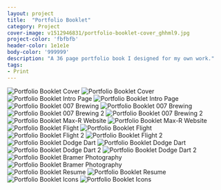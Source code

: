 ```yaml
---
layout: project
title:  "Portfolio Booklet"
category: Project
cover-image: v1512946831/portfolio-booklet-cover_ghhml9.jpg
project-color: 'fbfbfb'
header-color: 1e1e1e
body-color: '999999'
description: "A 36 page portfolio book I designed for my own work."
tags:
- Print
---
```

<div class="grid-2_full fade-me">
  <img class="lazyload" alt="Portfolio Booklet Cover" src="https://res.cloudinary.com/iambramer/image/upload/e_blur:600,dpr_auto,f_auto,q_10,w_100/v1512946641/portfolio-booklet-1_jmxoxt.jpg" data-srcset="https://res.cloudinary.com/iambramer/image/upload/dpr_auto,f_auto,q_auto,w_1600/v1512946641/portfolio-booklet-1_jmxoxt.jpg 1900w,
  https://res.cloudinary.com/iambramer/image/upload/dpr_auto,f_auto,q_auto,w_1200/v1512946641/portfolio-booklet-1_jmxoxt.jpg 1400w,
  https://res.cloudinary.com/iambramer/image/upload/dpr_auto,f_auto,q_auto,w_800/v1512946641/portfolio-booklet-1_jmxoxt.jpg 1000w,
  https://res.cloudinary.com/iambramer/image/upload/dpr_auto,f_auto,q_auto,w_400/v1512946641/portfolio-booklet-1_jmxoxt.jpg 400w">
    <noscript>
    <img alt="Portfolio Booklet Cover"
      src="https://res.cloudinary.com/iambramer/image/upload/dpr_auto,f_auto,q_auto,w_1600/v1512946641/portfolio-booklet-1_jmxoxt.jpg"
      srcset="https://res.cloudinary.com/iambramer/image/upload/dpr_auto,f_auto,q_auto,w_1600/v1512946641/portfolio-booklet-1_jmxoxt.jpg 1900w,
      https://res.cloudinary.com/iambramer/image/upload/dpr_auto,f_auto,q_auto,w_1200/v1512946641/portfolio-booklet-1_jmxoxt.jpg 1400w,
      https://res.cloudinary.com/iambramer/image/upload/dpr_auto,f_auto,q_auto,w_800/v1512946641/portfolio-booklet-1_jmxoxt.jpg 1000w,
      https://res.cloudinary.com/iambramer/image/upload/dpr_auto,f_auto,q_auto,w_400/v1512946641/portfolio-booklet-1_jmxoxt.jpg 400w">
    </noscript>
</div>


<div class="grid-2_half fade-me">
  <img class="lazyload" alt="Portfolio Booklet Intro Page" src="https://res.cloudinary.com/iambramer/image/upload/e_blur:600,dpr_auto,f_auto,q_10,w_100/v1512946641/portfolio-booklet-2_zzy6t2.jpg" data-srcset="https://res.cloudinary.com/iambramer/image/upload/dpr_auto,f_auto,q_auto,w_1600/v1512946641/portfolio-booklet-2_zzy6t2.jpg 1900w,
  https://res.cloudinary.com/iambramer/image/upload/dpr_auto,f_auto,q_auto,w_1200/v1512946641/portfolio-booklet-2_zzy6t2.jpg 1400w,
  https://res.cloudinary.com/iambramer/image/upload/dpr_auto,f_auto,q_auto,w_800/v1512946641/portfolio-booklet-2_zzy6t2.jpg 1000w,
  https://res.cloudinary.com/iambramer/image/upload/dpr_auto,f_auto,q_auto,w_400/v1512946641/portfolio-booklet-2_zzy6t2.jpg 400w">
    <noscript>
    <img alt="Portfolio Booklet Intro Page"
      src="https://res.cloudinary.com/iambramer/image/upload/dpr_auto,f_auto,q_auto,w_1600/v1512946641/portfolio-booklet-2_zzy6t2.jpg"
      srcset="https://res.cloudinary.com/iambramer/image/upload/dpr_auto,f_auto,q_auto,w_1600/v1512946641/portfolio-booklet-2_zzy6t2.jpg 1900w,
      https://res.cloudinary.com/iambramer/image/upload/dpr_auto,f_auto,q_auto,w_1200/v1512946641/portfolio-booklet-2_zzy6t2.jpg 1400w,
      https://res.cloudinary.com/iambramer/image/upload/dpr_auto,f_auto,q_auto,w_800/v1512946641/portfolio-booklet-2_zzy6t2.jpg 1000w,
      https://res.cloudinary.com/iambramer/image/upload/dpr_auto,f_auto,q_auto,w_400/v1512946641/portfolio-booklet-2_zzy6t2.jpg 400w">
    </noscript>
</div>

<div class="grid-2_half fade-me">
  <img class="lazyload" alt="Portfolio Booklet 007 Brewing" src="https://res.cloudinary.com/iambramer/image/upload/e_blur:600,dpr_auto,f_auto,q_10,w_100/v1512946641/portfolio-booklet-3_by4egl.jpg" data-srcset="https://res.cloudinary.com/iambramer/image/upload/dpr_auto,f_auto,q_auto,w_1600/v1512946641/portfolio-booklet-3_by4egl.jpg 1900w,
  https://res.cloudinary.com/iambramer/image/upload/dpr_auto,f_auto,q_auto,w_1200/v1512946641/portfolio-booklet-3_by4egl.jpg 1400w,
  https://res.cloudinary.com/iambramer/image/upload/dpr_auto,f_auto,q_auto,w_800/v1512946641/portfolio-booklet-3_by4egl.jpg 1000w,
  https://res.cloudinary.com/iambramer/image/upload/dpr_auto,f_auto,q_auto,w_400/v1512946641/portfolio-booklet-3_by4egl.jpg 400w">
    <noscript>
    <img alt="Portfolio Booklet 007 Brewing"
      src="https://res.cloudinary.com/iambramer/image/upload/dpr_auto,f_auto,q_auto,w_1600/v1512946641/portfolio-booklet-3_by4egl.jpg"
      srcset="https://res.cloudinary.com/iambramer/image/upload/dpr_auto,f_auto,q_auto,w_1600/v1512946641/portfolio-booklet-3_by4egl.jpg 1900w,
      https://res.cloudinary.com/iambramer/image/upload/dpr_auto,f_auto,q_auto,w_1200/v1512946641/portfolio-booklet-3_by4egl.jpg 1400w,
      https://res.cloudinary.com/iambramer/image/upload/dpr_auto,f_auto,q_auto,w_800/v1512946641/portfolio-booklet-3_by4egl.jpg 1000w,
      https://res.cloudinary.com/iambramer/image/upload/dpr_auto,f_auto,q_auto,w_400/v1512946641/portfolio-booklet-3_by4egl.jpg 400w">
    </noscript>
</div>


<div class="grid-2_full fade-me">
  <img class="lazyload" alt="Portfolio Booklet 007 Brewing 2"
  src="https://res.cloudinary.com/iambramer/image/upload/e_blur:600,dpr_auto,f_auto,q_10,w_100/v1512946641/portfolio-booklet-4_ru6smb.jpg" data-srcset="https://res.cloudinary.com/iambramer/image/upload/dpr_auto,f_auto,q_auto,w_1600/v1512946641/portfolio-booklet-4_ru6smb.jpg 1900w,
  https://res.cloudinary.com/iambramer/image/upload/dpr_auto,f_auto,q_auto,w_1200/v1512946641/portfolio-booklet-4_ru6smb.jpg 1400w,
  https://res.cloudinary.com/iambramer/image/upload/dpr_auto,f_auto,q_auto,w_800/v1512946641/portfolio-booklet-4_ru6smb.jpg 1000w,
  https://res.cloudinary.com/iambramer/image/upload/dpr_auto,f_auto,q_auto,w_400/v1512946641/portfolio-booklet-4_ru6smb.jpg 400w">
    <noscript>
    <img alt="Portfolio Booklet 007 Brewing 2"
      src="https://res.cloudinary.com/iambramer/image/upload/dpr_auto,f_auto,q_auto,w_1600/v1512946641/portfolio-booklet-4_ru6smb.jpg"
      srcset="https://res.cloudinary.com/iambramer/image/upload/dpr_auto,f_auto,q_auto,w_1600/v1512946641/portfolio-booklet-4_ru6smb.jpg 1900w,
      https://res.cloudinary.com/iambramer/image/upload/dpr_auto,f_auto,q_auto,w_1200/v1512946641/portfolio-booklet-4_ru6smb.jpg 1400w,
      https://res.cloudinary.com/iambramer/image/upload/dpr_auto,f_auto,q_auto,w_800/v1512946641/portfolio-booklet-4_ru6smb.jpg 1000w,
      https://res.cloudinary.com/iambramer/image/upload/dpr_auto,f_auto,q_auto,w_400/v1512946641/portfolio-booklet-4_ru6smb.jpg 400w">
    </noscript>
</div>


<div class="grid-2_half fade-me">
  <img class="lazyload" alt="Portfolio Booklet Max-R Website"
  src="https://res.cloudinary.com/iambramer/image/upload/e_blur:600,dpr_auto,f_auto,q_10,w_100/v1512946642/portfolio-booklet-7_pnqorf.jpg" data-srcset="https://res.cloudinary.com/iambramer/image/upload/dpr_auto,f_auto,q_auto,w_1600/v1512946642/portfolio-booklet-7_pnqorf.jpg 1900w,
  https://res.cloudinary.com/iambramer/image/upload/dpr_auto,f_auto,q_auto,w_1200/v1512946642/portfolio-booklet-7_pnqorf.jpg 1400w,
  https://res.cloudinary.com/iambramer/image/upload/dpr_auto,f_auto,q_auto,w_800/v1512946642/portfolio-booklet-7_pnqorf.jpg 1000w,
  https://res.cloudinary.com/iambramer/image/upload/dpr_auto,f_auto,q_auto,w_400/v1512946642/portfolio-booklet-7_pnqorf.jpg 400w">
    <noscript>
    <img alt="Portfolio Booklet Max-R Website"
      src="https://res.cloudinary.com/iambramer/image/upload/dpr_auto,f_auto,q_auto,w_1600/v1512946642/portfolio-booklet-7_pnqorf.jpg"
      srcset="https://res.cloudinary.com/iambramer/image/upload/dpr_auto,f_auto,q_auto,w_1600/v1512946642/portfolio-booklet-7_pnqorf.jpg 1900w,
      https://res.cloudinary.com/iambramer/image/upload/dpr_auto,f_auto,q_auto,w_1200/v1512946642/portfolio-booklet-7_pnqorf.jpg 1400w,
      https://res.cloudinary.com/iambramer/image/upload/dpr_auto,f_auto,q_auto,w_800/v1512946642/portfolio-booklet-7_pnqorf.jpg 1000w,
      https://res.cloudinary.com/iambramer/image/upload/dpr_auto,f_auto,q_auto,w_400/v1512946642/portfolio-booklet-7_pnqorf.jpg 400w">
    </noscript>
</div>

<div class="grid-2_half fade-me">
  <img class="lazyload" alt="Portfolio Booklet Flight"
  src="https://res.cloudinary.com/iambramer/image/upload/e_blur:600,dpr_auto,f_auto,q_10,w_100/v1512946641/portfolio-booklet-9b_hijocp.jpg" data-srcset="https://res.cloudinary.com/iambramer/image/upload/dpr_auto,f_auto,q_auto,w_1600/v1512946641/portfolio-booklet-9b_hijocp.jpg 1900w,
  https://res.cloudinary.com/iambramer/image/upload/dpr_auto,f_auto,q_auto,w_1200/v1512946641/portfolio-booklet-9b_hijocp.jpg 1400w,
  https://res.cloudinary.com/iambramer/image/upload/dpr_auto,f_auto,q_auto,w_800/v1512946641/portfolio-booklet-9b_hijocp.jpg 1000w,
  https://res.cloudinary.com/iambramer/image/upload/dpr_auto,f_auto,q_auto,w_400/v1512946641/portfolio-booklet-9b_hijocp.jpg 400w">
    <noscript>
    <img alt="Portfolio Booklet Flight"
      src="https://res.cloudinary.com/iambramer/image/upload/dpr_auto,f_auto,q_auto,w_1600/v1512946641/portfolio-booklet-9b_hijocp.jpg"
      srcset="https://res.cloudinary.com/iambramer/image/upload/dpr_auto,f_auto,q_auto,w_1600/v1512946641/portfolio-booklet-9b_hijocp.jpg 1900w,
      https://res.cloudinary.com/iambramer/image/upload/dpr_auto,f_auto,q_auto,w_1200/v1512946641/portfolio-booklet-9b_hijocp.jpg 1400w,
      https://res.cloudinary.com/iambramer/image/upload/dpr_auto,f_auto,q_auto,w_800/v1512946641/portfolio-booklet-9b_hijocp.jpg 1000w,
      https://res.cloudinary.com/iambramer/image/upload/dpr_auto,f_auto,q_auto,w_400/v1512946641/portfolio-booklet-9b_hijocp.jpg 400w">
    </noscript>
</div>


<div class="grid-2_full fade-me">
  <img class="lazyload" alt="Portfolio Booklet Flight 2"
  src="https://res.cloudinary.com/iambramer/image/upload/e_blur:600,dpr_auto,f_auto,q_10,w_100/v1512946641/portfolio-booklet-9_vntjdt.jpg" data-srcset="https://res.cloudinary.com/iambramer/image/upload/dpr_auto,f_auto,q_auto,w_1600/v1512946641/portfolio-booklet-9_vntjdt.jpg 1900w,
  https://res.cloudinary.com/iambramer/image/upload/dpr_auto,f_auto,q_auto,w_1200/v1512946641/portfolio-booklet-9_vntjdt.jpg 1400w,
  https://res.cloudinary.com/iambramer/image/upload/dpr_auto,f_auto,q_auto,w_800/v1512946641/portfolio-booklet-9_vntjdt.jpg 1000w,
  https://res.cloudinary.com/iambramer/image/upload/dpr_auto,f_auto,q_auto,w_400/v1512946641/portfolio-booklet-9_vntjdt.jpg 400w">
    <noscript>
    <img alt="Portfolio Booklet Flight 2"
      src="https://res.cloudinary.com/iambramer/image/upload/dpr_auto,f_auto,q_auto,w_1600/v1512946641/portfolio-booklet-9_vntjdt.jpg"
      srcset="https://res.cloudinary.com/iambramer/image/upload/dpr_auto,f_auto,q_auto,w_1600/v1512946641/portfolio-booklet-9_vntjdt.jpg 1900w,
      https://res.cloudinary.com/iambramer/image/upload/dpr_auto,f_auto,q_auto,w_1200/v1512946641/portfolio-booklet-9_vntjdt.jpg 1400w,
      https://res.cloudinary.com/iambramer/image/upload/dpr_auto,f_auto,q_auto,w_800/v1512946641/portfolio-booklet-9_vntjdt.jpg 1000w,
      https://res.cloudinary.com/iambramer/image/upload/dpr_auto,f_auto,q_auto,w_400/v1512946641/portfolio-booklet-9_vntjdt.jpg 400w">
    </noscript>
</div>


<div class="grid-2_half fade-me">
  <img class="lazyload" alt="Portfolio Booklet Dodge Dart"
  src="https://res.cloudinary.com/iambramer/image/upload/e_blur:600,dpr_auto,f_auto,q_10,w_100/v1512946641/portfolio-booklet-5_kfztr1.jpg" data-srcset="https://res.cloudinary.com/iambramer/image/upload/dpr_auto,f_auto,q_auto,w_1600/v1512946641/portfolio-booklet-5_kfztr1.jpg 1900w,
  https://res.cloudinary.com/iambramer/image/upload/dpr_auto,f_auto,q_auto,w_1200/v1512946641/portfolio-booklet-5_kfztr1.jpg 1400w,
  https://res.cloudinary.com/iambramer/image/upload/dpr_auto,f_auto,q_auto,w_800/v1512946641/portfolio-booklet-5_kfztr1.jpg 1000w,
  https://res.cloudinary.com/iambramer/image/upload/dpr_auto,f_auto,q_auto,w_400/v1512946641/portfolio-booklet-5_kfztr1.jpg 400w">
    <noscript>
    <img alt="Portfolio Booklet Dodge Dart"
      src="https://res.cloudinary.com/iambramer/image/upload/dpr_auto,f_auto,q_auto,w_1600/v1512946641/portfolio-booklet-5_kfztr1.jpg"
      srcset="https://res.cloudinary.com/iambramer/image/upload/dpr_auto,f_auto,q_auto,w_1600/v1512946641/portfolio-booklet-5_kfztr1.jpg 1900w,
      https://res.cloudinary.com/iambramer/image/upload/dpr_auto,f_auto,q_auto,w_1200/v1512946641/portfolio-booklet-5_kfztr1.jpg 1400w,
      https://res.cloudinary.com/iambramer/image/upload/dpr_auto,f_auto,q_auto,w_800/v1512946641/portfolio-booklet-5_kfztr1.jpg 1000w,
      https://res.cloudinary.com/iambramer/image/upload/dpr_auto,f_auto,q_auto,w_400/v1512946641/portfolio-booklet-5_kfztr1.jpg 400w">
    </noscript>
</div>

<div class="grid-2_half fade-me">
  <img class="lazyload" alt="Portfolio Booklet Dodge Dart 2"
  src="https://res.cloudinary.com/iambramer/image/upload/e_blur:600,dpr_auto,f_auto,q_10,w_100/v1512946641/portfolio-booklet-6_ofdkhb.jpg" data-srcset="https://res.cloudinary.com/iambramer/image/upload/dpr_auto,f_auto,q_auto,w_1600/v1512946641/portfolio-booklet-6_ofdkhb.jpg 1900w,
  https://res.cloudinary.com/iambramer/image/upload/dpr_auto,f_auto,q_auto,w_1200/v1512946641/portfolio-booklet-6_ofdkhb.jpg 1400w,
  https://res.cloudinary.com/iambramer/image/upload/dpr_auto,f_auto,q_auto,w_800/v1512946641/portfolio-booklet-6_ofdkhb.jpg 1000w,
  https://res.cloudinary.com/iambramer/image/upload/dpr_auto,f_auto,q_auto,w_400/v1512946641/portfolio-booklet-6_ofdkhb.jpg 400w">
    <noscript>
    <img alt="Portfolio Booklet Dodge Dart 2"
      src="https://res.cloudinary.com/iambramer/image/upload/dpr_auto,f_auto,q_auto,w_1600/v1512946641/portfolio-booklet-6_ofdkhb.jpg"
      srcset="https://res.cloudinary.com/iambramer/image/upload/dpr_auto,f_auto,q_auto,w_1600/v1512946641/portfolio-booklet-6_ofdkhb.jpg 1900w,
      https://res.cloudinary.com/iambramer/image/upload/dpr_auto,f_auto,q_auto,w_1200/v1512946641/portfolio-booklet-6_ofdkhb.jpg 1400w,
      https://res.cloudinary.com/iambramer/image/upload/dpr_auto,f_auto,q_auto,w_800/v1512946641/portfolio-booklet-6_ofdkhb.jpg 1000w,
      https://res.cloudinary.com/iambramer/image/upload/dpr_auto,f_auto,q_auto,w_400/v1512946641/portfolio-booklet-6_ofdkhb.jpg 400w">
    </noscript>
</div>


<div class="grid-2_full fade-me">
  <img class="lazyload" alt="Portfolio Booklet Bramer Photography"
  src="https://res.cloudinary.com/iambramer/image/upload/e_blur:600,dpr_auto,f_auto,q_10,w_100/v1512946641/portfolio-booklet-10_zephax.jpg" data-srcset="https://res.cloudinary.com/iambramer/image/upload/dpr_auto,f_auto,q_auto,w_1600/v1512946641/portfolio-booklet-10_zephax.jpg 1900w,
  https://res.cloudinary.com/iambramer/image/upload/dpr_auto,f_auto,q_auto,w_1200/v1512946641/portfolio-booklet-10_zephax.jpg 1400w,
  https://res.cloudinary.com/iambramer/image/upload/dpr_auto,f_auto,q_auto,w_800/v1512946641/portfolio-booklet-10_zephax.jpg 1000w,
  https://res.cloudinary.com/iambramer/image/upload/dpr_auto,f_auto,q_auto,w_400/v1512946641/portfolio-booklet-10_zephax.jpg 400w">
    <noscript>
    <img alt="Portfolio Booklet Bramer Photography"
      src="https://res.cloudinary.com/iambramer/image/upload/dpr_auto,f_auto,q_auto,w_1600/v1512946641/portfolio-booklet-10_zephax.jpg"
      srcset="https://res.cloudinary.com/iambramer/image/upload/dpr_auto,f_auto,q_auto,w_1600/v1512946641/portfolio-booklet-10_zephax.jpg 1900w,
      https://res.cloudinary.com/iambramer/image/upload/dpr_auto,f_auto,q_auto,w_1200/v1512946641/portfolio-booklet-10_zephax.jpg 1400w,
      https://res.cloudinary.com/iambramer/image/upload/dpr_auto,f_auto,q_auto,w_800/v1512946641/portfolio-booklet-10_zephax.jpg 1000w,
      https://res.cloudinary.com/iambramer/image/upload/dpr_auto,f_auto,q_auto,w_400/v1512946641/portfolio-booklet-10_zephax.jpg 400w">
    </noscript>
</div>


<div class="grid-2_full fade-me">
  <img class="lazyload" alt="Portfolio Booklet Resume"
  src="https://res.cloudinary.com/iambramer/image/upload/e_blur:600,dpr_auto,f_auto,q_10,w_100/v1512946642/portfolio-booklet-8_stmyrb.jpg" data-srcset="https://res.cloudinary.com/iambramer/image/upload/dpr_auto,f_auto,q_auto,w_1600/v1512946642/portfolio-booklet-8_stmyrb.jpg 1900w,
  https://res.cloudinary.com/iambramer/image/upload/dpr_auto,f_auto,q_auto,w_1200/v1512946642/portfolio-booklet-8_stmyrb.jpg 1400w,
  https://res.cloudinary.com/iambramer/image/upload/dpr_auto,f_auto,q_auto,w_800/v1512946642/portfolio-booklet-8_stmyrb.jpg 1000w,
  https://res.cloudinary.com/iambramer/image/upload/dpr_auto,f_auto,q_auto,w_400/v1512946642/portfolio-booklet-8_stmyrb.jpg 400w">
    <noscript>
    <img alt="Portfolio Booklet Resume"
      src="https://res.cloudinary.com/iambramer/image/upload/dpr_auto,f_auto,q_auto,w_1600/v1512946642/portfolio-booklet-8_stmyrb.jpg"
      srcset="https://res.cloudinary.com/iambramer/image/upload/dpr_auto,f_auto,q_auto,w_1600/v1512946642/portfolio-booklet-8_stmyrb.jpg 1900w,
      https://res.cloudinary.com/iambramer/image/upload/dpr_auto,f_auto,q_auto,w_1200/v1512946642/portfolio-booklet-8_stmyrb.jpg 1400w,
      https://res.cloudinary.com/iambramer/image/upload/dpr_auto,f_auto,q_auto,w_800/v1512946642/portfolio-booklet-8_stmyrb.jpg 1000w,
      https://res.cloudinary.com/iambramer/image/upload/dpr_auto,f_auto,q_auto,w_400/v1512946642/portfolio-booklet-8_stmyrb.jpg 400w">
    </noscript>
</div>

<div class="grid-2_full fade-me box-shadow-light">
  <img class="lazyload" alt="Portfolio Booklet Icons"
  src="https://res.cloudinary.com/iambramer/image/upload/e_blur:600,dpr_auto,f_auto,q_10,w_100/v1512946642/portfolio-booklet-11_zbimay.jpg" data-srcset="https://res.cloudinary.com/iambramer/image/upload/dpr_auto,f_auto,q_auto,w_1600/v1512946642/portfolio-booklet-11_zbimay.jpg 1900w,
  https://res.cloudinary.com/iambramer/image/upload/dpr_auto,f_auto,q_auto,w_1200/v1512946642/portfolio-booklet-11_zbimay.jpg 1400w,
  https://res.cloudinary.com/iambramer/image/upload/dpr_auto,f_auto,q_auto,w_800/v1512946642/portfolio-booklet-11_zbimay.jpg 1000w,
  https://res.cloudinary.com/iambramer/image/upload/dpr_auto,f_auto,q_auto,w_400/v1512946642/portfolio-booklet-11_zbimay.jpg 400w">
    <noscript>
    <img alt="Portfolio Booklet Icons"
      src="https://res.cloudinary.com/iambramer/image/upload/dpr_auto,f_auto,q_auto,w_1600/v1512946642/portfolio-booklet-11_zbimay.jpg"
      srcset="https://res.cloudinary.com/iambramer/image/upload/dpr_auto,f_auto,q_auto,w_1600/v1512946642/portfolio-booklet-11_zbimay.jpg 1900w,
      https://res.cloudinary.com/iambramer/image/upload/dpr_auto,f_auto,q_auto,w_1200/v1512946642/portfolio-booklet-11_zbimay.jpg 1400w,
      https://res.cloudinary.com/iambramer/image/upload/dpr_auto,f_auto,q_auto,w_800/v1512946642/portfolio-booklet-11_zbimay.jpg 1000w,
      https://res.cloudinary.com/iambramer/image/upload/dpr_auto,f_auto,q_auto,w_400/v1512946642/portfolio-booklet-11_zbimay.jpg 400w">
    </noscript>
</div>
